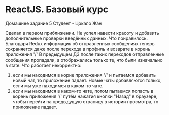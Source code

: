 # ReactJS. Базовый курс
Домашнее задание 5
Студент - Цокало Жан

Сделал в первом приближении. Не успел навести красоту и добавить дополнительные проверки введённых данных.
Что понравилось. Благодаря Redux информация об отправленных сообщениях теперь сохраняется даже после перехода в профиль и возврате в корень приложения '/'
В предыдущем ДЗ после таких переходов отправленные сообщения пропадали, а отображались только те, что были изначально в state.
Что работает некорректно:
1. если мы находимся в корне приложения '/' и пытаемся добавить новый чат, то приложение падает. Новые чаты добавляются только, если мы уже находимся в каком-то чате.
2. если мы находимся в каком-то чате, потом пытаемся попасть в корень приложения '/' путём нажатия кнопки "Назад" в браузере, чтобы перейти на предыдущую страницу в истории просмотра, то приложение падает.